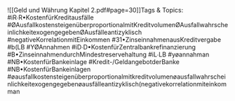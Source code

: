 
![[Geld und Währung Kapitel 2.pdf#page=30]]Tags & Topics:
   #iR∙R•KostenfürKreditausfälle
   #ØAusfallkostensteigenüberproportionalmitKreditvolumenØAusfallwahrscheinlichkeitexogengegebenØAusfälleantizyklisch
   #negativeKorrelationmitEinkommen
   #31•ZinseinnahmenausKreditvergabe
   #b(LB
   #YØAnnahmen
   #iD∙D•KostenfürZentralbankrefinanzierung
   #B•ZinseinnahmendurchMindestreservehaltung
   #iL∙LB
   #yøannahman
   #NB•KostenfürBankeinlage
   #Kredit-/GeldangebotderBanke
   #NB•KostenfürBankeinlagen
   #øausfallkostensteigenüberproportionalmitkreditvolumenøausfallwahrscheinlichkeitexogengegebenøausfälleantizyklisch(negativekorrelationmiteinkomman